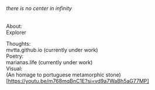 ###### there is no center in infinity     

About:  
        Explorer  

Thoughts:  
        mvtta.github.io (currently under work)  
Poetry:  
        marianas.life (currently under work)  
Visual:  
        (An homage to portuguese metamorphic stone)[https://youtu.be/m768mqBnC1E?si=vd9a7WaBh5aG77MP]  

                        
                        
                     
